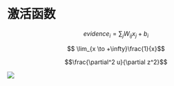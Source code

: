 # 激活函数

$$ evidence_{i}=\sum_{j}W_{ij}x_{j}+b_{i} $$

$$ \lim_{x \to +\infty}\frac{1}{x}$$

$$\frac{\partial^2 u}{\partial z^2}$$

![](http://latex.codecogs.com/gif.latex?\\frac{1}{1+sin(x)})